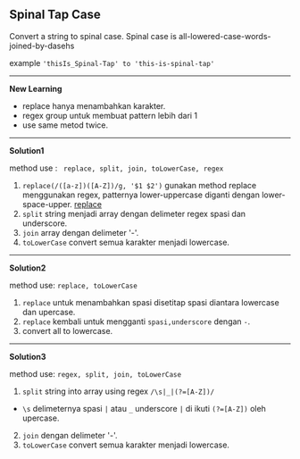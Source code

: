 ## Spinal Tap Case

Convert a string to spinal case. Spinal case is all-lowered-case-words-joined-by-dasehs

example ```'thisIs_Spinal-Tap' to 'this-is-spinal-tap'```

---

**New Learning**
- replace hanya menambahkan karakter.
- regex group untuk membuat pattern lebih dari 1
- use same metod twice.

---

**Solution1**

method use : ``` replace, split, join, toLowerCase, regex```

1. ```replace(/([a-z])([A-Z])/g, '$1 $2')``` gunakan method replace menggunakan regex, patternya lower-uppercase diganti dengan lower-space-upper. [replace](https://developer.mozilla.org/en-US/docs/Web/JavaScript/Reference/Global_Objects/String/replace)
2. ```split``` string menjadi array dengan delimeter regex spasi dan underscore.
3. ```join``` array dengan delimeter '-'.
4. ```toLowerCase``` convert semua karakter menjadi lowercase.

---

**Solution2**

method use: ```replace, toLowerCase```

1. ```replace``` untuk menambahkan spasi disetitap spasi diantara lowercase dan upercase.
2. ```replace``` kembali untuk mengganti ```spasi,underscore``` dengan ```-```.
3. convert all to lowercase.

---

**Solution3**

method use: ```regex, split, join, toLowerCase```

1. ```split``` string into array using regex ```/\s|_|(?=[A-Z])/```
-   ```\s``` delimeternya spasi ```|``` atau ```_``` underscore ```|``` di ikuti ```(?=[A-Z])``` oleh upercase.

2. ```join``` dengan delimeter '-'.
3. ```toLowerCase``` convert semua karakter menjadi lowercase.